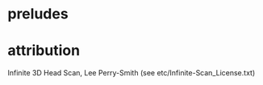 preludes
========

attribution
===========
Infinite 3D Head Scan, Lee Perry-Smith (see etc/Infinite-Scan_License.txt) 
